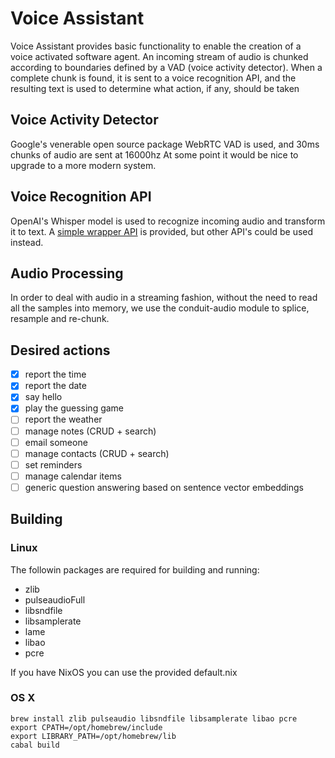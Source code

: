 # Voice Assistant
Voice Assistant provides basic functionality to enable the creation of a voice activated software agent.
An incoming stream of audio is chunked according to boundaries defined by a VAD (voice activity detector).
When a complete chunk is found, it is sent to a voice recognition API, and the resulting text is used to determine
what action, if any, should be taken

## Voice Activity Detector
Google's venerable open source package WebRTC VAD is used, and 30ms chunks of audio are sent at 16000hz
At some point it would be nice to upgrade to a more modern system.

## Voice Recognition API

OpenAI's Whisper model is used to recognize incoming audio and transform it to text.
A [simple wrapper API]([https://gitlab.com/ludflu/whisper-asr) is provided, but other API's could be used instead.

## Audio Processing

In order to deal with audio in a streaming fashion, without the need to read all the samples into memory,
we use the conduit-audio module to splice, resample and re-chunk.

## Desired actions

- [x] report the time
- [x] report the date
- [x] say hello
- [x] play the guessing game
- [ ] report the weather
- [ ] manage notes (CRUD + search)
- [ ] email someone
- [ ] manage contacts (CRUD + search)
- [ ] set reminders
- [ ] manage calendar items
- [ ] generic question answering based on sentence vector embeddings

## Building

### Linux

The followin packages are required for building and running:

 - zlib
 - pulseaudioFull
 - libsndfile
 - libsamplerate
 - lame
 - libao
 - pcre

If you have NixOS you can use the provided default.nix

### OS X

```
brew install zlib pulseaudio libsndfile libsamplerate libao pcre
export CPATH=/opt/homebrew/include
export LIBRARY_PATH=/opt/homebrew/lib
cabal build
```

